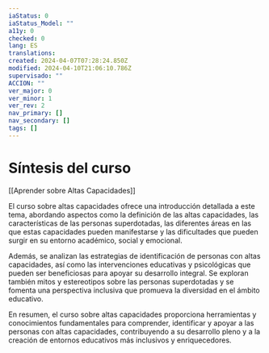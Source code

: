```yaml
---
iaStatus: 0
iaStatus_Model: ""
a11y: 0
checked: 0
lang: ES
translations: 
created: 2024-04-07T07:28:24.850Z
modified: 2024-04-10T21:06:10.786Z
supervisado: ""
ACCION: ""
ver_major: 0
ver_minor: 1
ver_rev: 2
nav_primary: []
nav_secondary: []
tags: []
---
```

# Síntesis del curso

[[Aprender sobre Altas Capacidades]]

El curso sobre altas capacidades ofrece una introducción detallada a este tema, abordando aspectos como la definición de las altas capacidades, las características de las personas superdotadas, las diferentes áreas en las que estas capacidades pueden manifestarse y las dificultades que pueden surgir en su entorno académico, social y emocional.

Además, se analizan las estrategias de identificación de personas con altas capacidades, así como las intervenciones educativas y psicológicas que pueden ser beneficiosas para apoyar su desarrollo integral. Se exploran también mitos y estereotipos sobre las personas superdotadas y se fomenta una perspectiva inclusiva que promueva la diversidad en el ámbito educativo.

En resumen, el curso sobre altas capacidades proporciona herramientas y conocimientos fundamentales para comprender, identificar y apoyar a las personas con altas capacidades, contribuyendo a su desarrollo pleno y a la creación de entornos educativos más inclusivos y enriquecedores.
